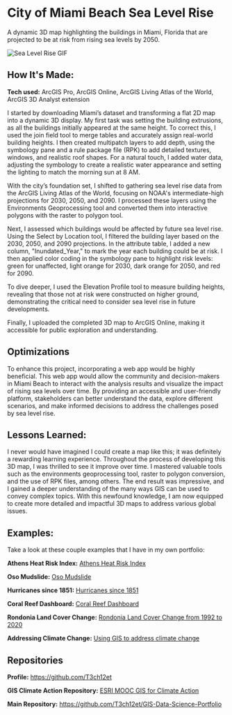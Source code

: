 # City of Miami Beach Sea Level Rise
A dynamic 3D map highlighting the buildings in Miami, Florida that are projected to be at risk from rising sea levels by 2050.

<img alt = "Sea Level Rise GIF" img src="./ArcGIS - City of Miami Beach Sea Level Rise_EmekaEmeche (3).gif"/>

## How It's Made:

**Tech used:** ArcGIS Pro, ArcGIS Online, ArcGIS Living Atlas of the World, ArcGIS 3D Analyst extension

I started by downloading Miami’s dataset and transforming a flat 2D map into a dynamic 3D display. My first task was setting the building extrusions, as all the buildings initially appeared at the same height. To correct this, I used the join field tool to merge tables and accurately assign real-world building heights. I then created multipatch layers to add depth, using the symbology pane and a rule package file (RPK) to add detailed textures, windows, and realistic roof shapes. For a natural touch, I added water data, adjusting the symbology to create a realistic water appearance and setting the lighting to match the morning sun at 8 AM.

With the city’s foundation set, I shifted to gathering sea level rise data from the ArcGIS Living Atlas of the World, focusing on NOAA's intermediate-high projections for 2030, 2050, and 2090. I processed these layers using the Environments Geoprocessing tool and converted them into interactive polygons with the raster to polygon tool.

Next, I assessed which buildings would be affected by future sea level rise. Using the Select by Location tool, I filtered the building layer based on the 2030, 2050, and 2090 projections. In the attribute table, I added a new column, "Inundated_Year," to mark the year each building could be at risk. I then applied color coding in the symbology pane to highlight risk levels: green for unaffected, light orange for 2030, dark orange for 2050, and red for 2090.

To dive deeper, I used the Elevation Profile tool to measure building heights, revealing that those not at risk were constructed on higher ground, demonstrating the critical need to consider sea level rise in future developments.

Finally, I uploaded the completed 3D map to ArcGIS Online, making it accessible for public exploration and understanding.

## Optimizations

To enhance this project, incorporating a web app would be highly beneficial. This web app would allow the community and decision-makers in Miami Beach to interact with the analysis results and visualize the impact of rising sea levels over time. By providing an accessible and user-friendly platform, stakeholders can better understand the data, explore different scenarios, and make informed decisions to address the challenges posed by sea level rise.

## Lessons Learned:

I never would have imagined I could create a map like this; it was definitely a rewarding learning experience. Throughout the process of developing this 3D map, I was thrilled to see it improve over time. I mastered valuable tools such as the environments geoprocessing tool, raster to polygon conversion, and the use of RPK files, among others. The end result was impressive, and I gained a deeper understanding of the many ways GIS can be used to convey complex topics. With this newfound knowledge, I am now equipped to create more detailed and impactful 3D maps to address various global issues.

## Examples:
Take a look at these couple examples that I have in my own portfolio:

**Athens Heat Risk Index:** [Athens Heat Risk Index](https://github.com/T3ch12et/GIS-Data-Science-Portfolio/tree/main/ESRI-MOOC-GIS-for-Climate-Action/Athens-Heat-Risk-Index)

**Oso Mudslide:** [Oso Mudslide](https://github.com/T3ch12et/GIS-Data-Science-Portfolio/tree/main/ESRI-MOOC-Cartography/Oso-Mudslide)

**Hurricanes since 1851:** [Hurricanes since 1851](https://github.com/T3ch12et/GIS-Data-Science-Portfolio/tree/main/ESRI-MOOC-Cartography/Hurricanes-since-1851)

**Coral Reef Dashboard:** [Coral Reef Dashboard](https://github.com/T3ch12et/GIS-Data-Science-Portfolio/tree/main/ESRI-MOOC-GIS-for-Climate-Action/Coral-Reef-Dashboard)

**Rondonia Land Cover Change:** [Rondonia Land Cover Change from 1992 to 2020](https://github.com/T3ch12et/GIS-Data-Science-Portfolio/tree/main/ESRI-MOOC-GIS-for-Climate-Action/Rondonia-Land-Cover-Change)

**Addressing Climate Change:** [Using GIS to address climate change](https://github.com/T3ch12et/GIS-Data-Science-Portfolio/blob/main/ESRI-MOOC-GIS-for-Climate-Action/Addressing-Climate-Change/README.md)

## Repositories
**Profile:** https://github.com/T3ch12et

**GIS Climate Action Repository:** [ESRI MOOC GIS for Climate Action](https://github.com/T3ch12et/GIS-Data-Science-Portfolio/tree/main/ESRI-MOOC-GIS-for-Climate-Action)

**Main Repository:** https://github.com/T3ch12et/GIS-Data-Science-Portfolio
